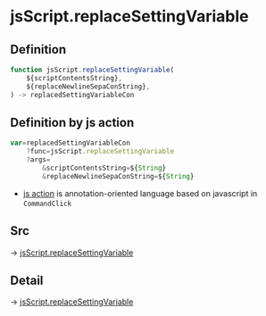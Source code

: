 # jsScript.replaceSettingVariable

## Definition

```js.js
function jsScript.replaceSettingVariable(
	${scriptContentsString},
	${replaceNewlineSepaConString},
) -> replacedSettingVariableCon
```


## Definition by js action

```js.js
var=replacedSettingVariableCon
	?func=jsScript.replaceSettingVariable
	?args=
		&scriptContentsString=${String}
		&replaceNewlineSepaConString=${String}
```

- [js action](#) is annotation-oriented language based on javascript in `CommandClick`



## Src

-> [jsScript.replaceSettingVariable](https://github.com/puutaro/CommandClick/blob/master/app/src/main/java/com/puutaro/commandclick/fragment_lib/terminal_fragment/js_interface/edit/JsScript.kt#L162)

## Detail

-> [jsScript.replaceSettingVariable](https://github.com/puutaro/CommandClick/blob/master/md/developer/js_interface/details/edit/JsScript/replaceSettingVariable.md)
